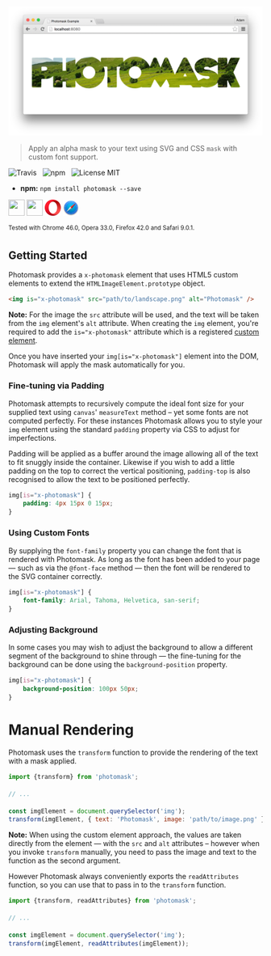 ![Photomask](media/screenshot.png)

> Apply an alpha mask to your text using SVG and CSS `mask` with custom font support.

![Travis](http://img.shields.io/travis/Wildhoney/Photomask.svg?style=flat-square)
&nbsp;
![npm](http://img.shields.io/npm/v/photomask.svg?style=flat-square)
&nbsp;
![License MIT](http://img.shields.io/badge/License-MIT-lightgrey.svg?style=flat-square)

* **npm:** `npm install photomask --save`

<img src="https://github.com/alrra/browser-logos/raw/master/chrome/chrome_256x256.png" width="32" height="32" />
<img src="https://github.com/alrra/browser-logos/raw/master/firefox/firefox_256x256.png" width="32" height="32" />
<img src="https://github.com/alrra/browser-logos/raw/master/opera/opera_256x256.png" width="32" height="32" />
<img src="https://github.com/alrra/browser-logos/raw/master/safari/safari_256x256.png" width="32" height="32" />

<sup>Tested with Chrome 46.0, Opera 33.0, Firefox 42.0 and Safari 9.0.1.</sup>

## Getting Started

Photomask provides a `x-photomask` element that uses HTML5 custom elements to extend the `HTMLImageElement.prototype` object.

```html
<img is="x-photomask" src="path/to/landscape.png" alt="Photomask" />
```

**Note:** For the image the `src` attribute will be used, and the text will be taken from the `img` element's `alt` attribute. When creating the `img` element, you're required to add the `is="x-photomask"` attribute which is a registered [custom element](http://www.html5rocks.com/en/tutorials/webcomponents/customelements/).

Once you have inserted your `img[is="x-photomask"]` element into the DOM, Photomask will apply the mask automatically for you.

### Fine-tuning via Padding

Photomask attempts to recursively compute the ideal font size for your supplied text using `canvas`' `measureText` method &ndash; yet some fonts are not computed perfectly. For these instances Photomask allows you to style your `img` element using the standard `padding` property via CSS to adjust for imperfections.

Padding will be applied as a buffer around the image allowing all of the text to fit snuggly inside the container. Likewise if you wish to add a little padding on the top to correct the vertical positioning, `padding-top` is also recognised to allow the text to be positioned perfectly.

```css
img[is="x-photomask"] {
    padding: 4px 15px 0 15px;
}
```

### Using Custom Fonts

By supplying the `font-family` property you can change the font that is rendered with Photomask. As long as the font has been added to your page &mdash; such as via the `@font-face` method &mdash; then the font will be rendered to the SVG container correctly.

```css
img[is="x-photomask"] {
    font-family: Arial, Tahoma, Helvetica, san-serif;
}
```

### Adjusting Background

In some cases you may wish to adjust the background to allow a different segment of the background to shine through &mdash; the fine-tuning for the background can be done using the `background-position` property.

```css
img[is="x-photomask"] {
    background-position: 100px 50px;
}
```

# Manual Rendering

Photomask uses the `transform` function to provide the rendering of the text with a mask applied.

```javascript
import {transform} from 'photomask';

// ...

const imgElement = document.querySelector('img');
transform(imgElement, { text: 'Photomask', image: 'path/to/image.png' });
```

**Note:** When using the custom element approach, the values are taken directly from the element &mdash; with the `src` and `alt` attributes &ndash; however when you invoke `transform` manually, you need to pass the image and text to the function as the second argument.

However Photomask always conveniently exports the `readAttributes` function, so you can use that to pass in to the `transform` function.

```javascript
import {transform, readAttributes} from 'photomask';

// ...

const imgElement = document.querySelector('img');
transform(imgElement, readAttributes(imgElement));
```

